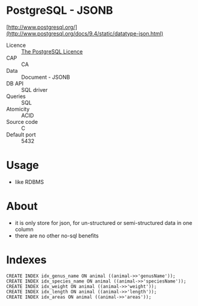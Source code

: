 # PostgreSQL - JSONB
[http://www.postgresql.org/](http://www.postgresql.org/docs/9.4/static/datatype-json.html)

<dl>
    <dt>Licence</dt>
    <dd><a href="http://opensource.org/licenses/postgresql">The PostgreSQL Licence</a></dd>
    <dt>CAP<dt>
    <dd>CA</dd>
    <dt>Data</dt>
    <dd>Document - JSONB</dd>
    <dt>DB API</dt>
    <dd>SQL driver</dd>
    <dt>Queries<dt>
    <dd>SQL</dd>
    <dt>Atomicity</dt>
    <dd>ACID</dd>
    <dt>Source code</dt>
    <dd>C</dd>
    <dt>Default port</dt>
    <dd>5432</dd>
</dl>

# Usage

* like RDBMS

# About

* it is only store for json, for un-structured or semi-structured data in one column
* there are no other no-sql benefits

# Indexes

```
CREATE INDEX idx_genus_name ON animal ((animal->>'genusName'));
CREATE INDEX idx_species_name ON animal ((animal->>'speciesName'));
CREATE INDEX idx_weight ON animal ((animal->>'weight'));
CREATE INDEX idx_length ON animal ((animal->>'length'));
CREATE INDEX idx_areas ON animal ((animal->>'areas'));
```
